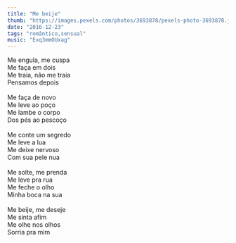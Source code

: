 ```yaml
---
title: "Me beije"
thumb: "https://images.pexels.com/photos/3693878/pexels-photo-3693878.jpeg"
date: "2016-12-23"
tags: "romântico,sensual"
music: "Exq3mmOUxag"
---
```

Me engula, me cuspa  
Me faça em dois  
Me traia, não me traia  
Pensamos depois  
<br />
Me faça de novo  
Me leve ao poço  
Me lambe o corpo  
Dos pés ao pescoço  
<br />
Me conte um segredo  
Me leve a lua  
Me deixe nervoso  
Com sua pele nua  
<br />
Me solte, me prenda  
Me leve pra rua  
Me feche o olho  
Minha boca na sua  
<br />
Me beije, me deseje  
Me sinta afim  
Me olhe nos olhos  
Sorria pra mim  